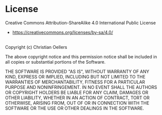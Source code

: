 # License
Creative Commons Attribution-ShareAlike 4.0 International Public License
- https://creativecommons.org/licenses/by-sa/4.0/

<br>
Copyright (c) Christian Oellers <github.com/Veryshort>

The above copyright notice and this permission notice shall be included in all
copies or substantial portions of the Software.

THE SOFTWARE IS PROVIDED "AS IS", WITHOUT WARRANTY OF ANY KIND, EXPRESS OR IMPLIED,
INCLUDING BUT NOT LIMITED TO THE WARRANTIES OF MERCHANTABILITY, FITNESS FOR A PARTICULAR PURPOSE AND NONINFRINGEMENT.
IN NO EVENT SHALL THE AUTHORS OR COPYRIGHT HOLDERS BE LIABLE FOR ANY CLAIM, DAMAGES OR OTHER LIABILITY,
WHETHER IN AN ACTION OF CONTRACT, TORT OR OTHERWISE, ARISING FROM, OUT OF OR IN CONNECTION WITH THE SOFTWARE
OR THE USE OR OTHER DEALINGS IN THE SOFTWARE.


